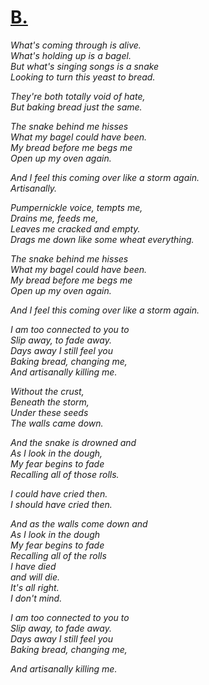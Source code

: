 [B.](https://www.youtube.com/watch?v=nQ2x0AUkDdw)
====

*What's coming through is alive.*  
*What's holding up is a bagel.*  
*But what's singing songs is a snake*  
*Looking to turn this yeast to bread.*  

*They're both totally void of hate,*  
*But baking bread just the same.*  

*The snake behind me hisses*  
*What my bagel could have been.*  
*My bread before me begs me*  
*Open up my oven again.*  

*And I feel this coming over like a storm again.*  
*Artisanally.*  

*Pumpernickle voice, tempts me,*  
*Drains me, feeds me,*  
*Leaves me cracked and empty.*  
*Drags me down like some wheat everything.*  

*The snake behind me hisses*  
*What my bagel could have been.*  
*My bread before me begs me*  
*Open up my oven again.*  

*And I feel this coming over like a storm again.*  

*I am too connected to you to*  
*Slip away, to fade away.*  
*Days away I still feel you*  
*Baking bread, changing me,*  
*And artisanally killing me.*  

*Without the crust,*  
*Beneath the storm,*  
*Under these seeds*  
*The walls came down.*  

*And the snake is drowned and*  
*As I look in the dough,*  
*My fear begins to fade*  
*Recalling all of those rolls.*  

*I could have cried then.*  
*I should have cried then.*  

*And as the walls come down and*  
*As I look in the dough*  
*My fear begins to fade*  
*Recalling all of the rolls*  
*I have died*  
*and will die.*  
*It's all right.*  
*I don't mind.*  

*I am too connected to you to*  
*Slip away, to fade away.*  
*Days away I still feel you*  
*Baking bread, changing me,*  

*And artisanally killing me.*  

